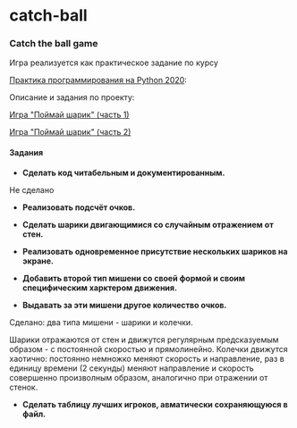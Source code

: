 # catch-ball
### Catch the ball game

Игра реализуется как практическое задание по курсу

[Практика программирования на Python 2020](https://www.youtube.com/playlist?list=PLolqo5ko7kbnGGmzGrCoDW0H1Xq-Vk6Oz):

Описание и задания по проекту:

[Игра "Поймай шарик" (часть 1)](http://cs.mipt.ru/python/lessons/lab6.html)

[Игра "Поймай шарик" (часть 2)](http://cs.mipt.ru/python/lessons/lab7.html)

#### Задания

- **Сделать код читабельным и документированным.**

Не сделано

- **Реализовать подсчёт очков.**

- **Сделать шарики двигающимися со случайным отражением от стен.**

- **Реализовать одновременное присутствие нескольких шариков на экране.**

- **Добавить второй тип мишени со своей формой и своим специфическим харктером движения.**

- **Выдавать за эти мишени другое количество очков.**

Сделано: два типа мишени - шарики и колечки.

Шарики  отражаются от стен и движутся регулярным предсказуемым образом - с постоянной скоростью и прямолинейно.
Колечки движутся хаотично: постоянно немножко меняют скорость и направление, раз в единицу времени (2 секунды) меняют направление и скорость совершенно произволным образом, аналогично при отражении от стенок.

- **Сделать таблицу лучших игроков, авматически сохраняющуюся в файл.**
